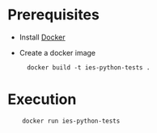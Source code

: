 Prerequisites
=============

* Install [Docker](https://docs.docker.com/install/)
* Create a docker image


        docker build -t ies-python-tests .



Execution
=========


        docker run ies-python-tests
